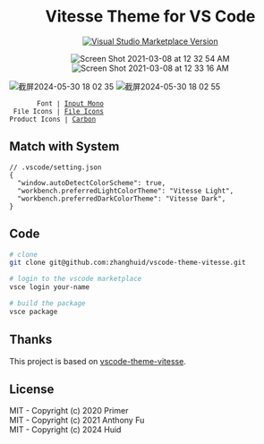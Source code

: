 <h1 align="center">Vitesse Theme for VS Code</h1>

<p align="center">
<a href="https://marketplace.visualstudio.com/items?itemName=huid.my-theme-vitesse" target="__blank"><img src="https://img.shields.io/visual-studio-marketplace/v/huid.my-theme-vitesse.svg?color=4d9375&amp;label=Marketplace&logo=visual-studio-code" alt="Visual Studio Marketplace Version" /></a>
</p>

<p align="center">
<img alt="Screen Shot 2021-03-08 at 12 32 54 AM" src="https://user-images.githubusercontent.com/11247099/110247185-ed26b380-7fa5-11eb-8fce-6c224bb6ef26.png">
<img alt="Screen Shot 2021-03-08 at 12 33 16 AM" src="https://user-images.githubusercontent.com/11247099/110247187-f1eb6780-7fa5-11eb-9258-620309e20961.png">


![截屏2024-05-30 18 02 35](https://github.com/zhanghuid/vscode-theme-vitesse/assets/12711819/39805e71-57dd-4e99-b540-98b372c22f4a)
![截屏2024-05-30 18 02 55](https://github.com/zhanghuid/vscode-theme-vitesse/assets/12711819/6f479fa8-ac93-46ba-a9fc-0b00a851f40c)



<sub><samp>&nbsp;&nbsp;&nbsp;&nbsp;&nbsp;&nbsp;&nbsp;Font | <a href="http://input.fontbureau.com/">Input Mono</a><br>
&nbsp;File Icons | <a href="https://marketplace.visualstudio.com/items?itemName=file-icons.file-icons">File Icons</a><br>
Product Icons | <a href="https://github.com/antfu/vscode-icons-carbon">Carbon</a>&nbsp;&nbsp;&nbsp;&nbsp;&nbsp;&nbsp;<br>
</p>

## Match with System

<!--eslint-skip-->

```jsonc
// .vscode/setting.json
{
  "window.autoDetectColorScheme": true,
  "workbench.preferredLightColorTheme": "Vitesse Light",
  "workbench.preferredDarkColorTheme": "Vitesse Dark",
}
```

## Code
```bash
# clone
git clone git@github.com:zhanghuid/vscode-theme-vitesse.git

# login to the vscode marketplace
vsce login your-name

# build the package
vsce package

```

## Thanks

This project is based on [vscode-theme-vitesse](https://github.com/antfu/vscode-theme-vitesse).

## License

MIT - Copyright (c) 2020 Primer <br>
MIT - Copyright (c) 2021 Anthony Fu <br>
MIT - Copyright (c) 2024 Huid
